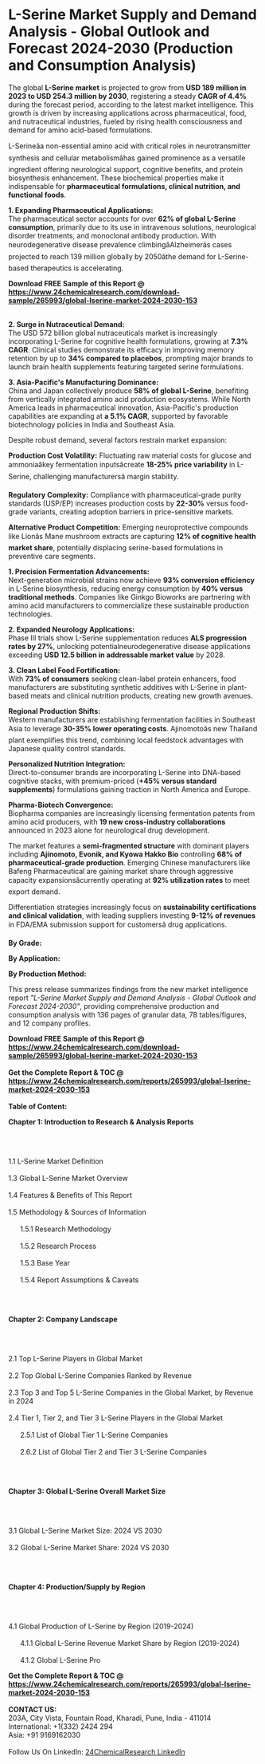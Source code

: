 <h1>L-Serine Market Supply and Demand Analysis - Global Outlook and Forecast 2024-2030 (Production and Consumption Analysis)</h1><p>The global <strong>L-Serine market</strong> is projected to grow from <strong>USD 189 million in 2023 to USD 254.3 million by 2030</strong>, registering a steady <strong>CAGR of 4.4%</strong> during the forecast period, according to the latest market intelligence. This growth is driven by increasing applications across pharmaceutical, food, and nutraceutical industries, fueled by rising health consciousness and demand for amino acid-based formulations.</p><p>L-Serineâa non-essential amino acid with critical roles in neurotransmitter synthesis and cellular metabolismâhas gained prominence as a versatile ingredient offering neurological support, cognitive benefits, and protein biosynthesis enhancement. These biochemical properties make it indispensable for <strong>pharmaceutical formulations, clinical nutrition, and functional foods</strong>.</p><p><strong>1. Expanding Pharmaceutical Applications:</strong><br>
The pharmaceutical sector accounts for over <strong>62% of global L-Serine consumption</strong>, primarily due to its use in intravenous solutions, neurological disorder treatments, and monoclonal antibody production. With neurodegenerative disease prevalence climbingâAlzheimerâs cases projected to reach 139 million globally by 2050âthe demand for L-Serine-based therapeutics is accelerating.</p><div><b>Download FREE Sample of this Report @ 
            <a href="https://www.24chemicalresearch.com/download-sample/265993/global-lserine-market-2024-2030-153">
            https://www.24chemicalresearch.com/download-sample/265993/global-lserine-market-2024-2030-153</a></b></div><br><p><strong>2. Surge in Nutraceutical Demand:</strong><br>
The USD 572 billion global nutraceuticals market is increasingly incorporating L-Serine for cognitive health formulations, growing at <strong>7.3% CAGR</strong>. Clinical studies demonstrate its efficacy in improving memory retention by up to <strong>34% compared to placebos</strong>, prompting major brands to launch brain health supplements featuring targeted serine formulations.</p><p><strong>3. Asia-Pacific's Manufacturing Dominance:</strong><br>
China and Japan collectively produce <strong>58% of global L-Serine</strong>, benefiting from vertically integrated amino acid production ecosystems. While North America leads in pharmaceutical innovation, Asia-Pacific's production capabilities are expanding at <strong>a 5.1% CAGR</strong>, supported by favorable biotechnology policies in India and Southeast Asia.</p><p>Despite robust demand, several factors restrain market expansion:</p><p><strong>Production Cost Volatility:</strong> Fluctuating raw material costs for glucose and ammoniaâkey fermentation inputsâcreate <strong>18-25% price variability</strong> in L-Serine, challenging manufacturersâ margin stability.</p><p><strong>Regulatory Complexity:</strong> Compliance with pharmaceutical-grade purity standards (USP/EP) increases production costs by <strong>22-30%</strong> versus food-grade variants, creating adoption barriers in price-sensitive markets.</p><p><strong>Alternative Product Competition:</strong> Emerging neuroprotective compounds like Lionâs Mane mushroom extracts are capturing <strong>12% of cognitive health market share</strong>, potentially displacing serine-based formulations in preventive care segments.</p><p><strong>1. Precision Fermentation Advancements:</strong><br>
Next-generation microbial strains now achieve <strong>93% conversion efficiency</strong> in L-Serine biosynthesis, reducing energy consumption by <strong>40% versus traditional methods</strong>. Companies like Ginkgo Bioworks are partnering with amino acid manufacturers to commercialize these sustainable production technologies.</p><p><strong>2. Expanded Neurology Applications:</strong><br>
Phase III trials show L-Serine supplementation reduces <strong>ALS progression rates by 27%</strong>, unlocking potentialneurodegenerative disease applications exceeding <strong>USD 12.5 billion in addressable market value</strong> by 2028.</p><p><strong>3. Clean Label Food Fortification:</strong><br>
With <strong>73% of consumers</strong> seeking clean-label protein enhancers, food manufacturers are substituting synthetic additives with L-Serine in plant-based meats and clinical nutrition products, creating new growth avenues.</p><p><strong>Regional Production Shifts:</strong><br>
	Western manufacturers are establishing fermentation facilities in Southeast Asia to leverage <strong>30-35% lower operating costs</strong>. Ajinomotoâs new Thailand plant exemplifies this trend, combining local feedstock advantages with Japanese quality control standards.</p><p><strong>Personalized Nutrition Integration:</strong><br>
	Direct-to-consumer brands are incorporating L-Serine into DNA-based cognitive stacks, with premium-priced (<strong>+45% versus standard supplements</strong>) formulations gaining traction in North America and Europe.</p><p><strong>Pharma-Biotech Convergence:</strong><br>
	Biopharma companies are increasingly licensing fermentation patents from amino acid producers, with <strong>19 new cross-industry collaborations</strong> announced in 2023 alone for neurological drug development.</p><p>The market features a <strong>semi-fragmented structure</strong> with dominant players including <strong>Ajinomoto, Evonik, and Kyowa Hakko Bio</strong> controlling <strong>68% of pharmaceutical-grade production</strong>. Emerging Chinese manufacturers like Bafeng Pharmaceutical are gaining market share through aggressive capacity expansionsâcurrently operating at <strong>92% utilization rates</strong> to meet export demand.</p><p>Differentiation strategies increasingly focus on <strong>sustainability certifications and clinical validation</strong>, with leading suppliers investing <strong>9-12% of revenues</strong> in FDA/EMA submission support for customersâ drug applications.</p><p><strong>By Grade:</strong></p><p><strong>By Application:</strong></p><p><strong>By Production Method:</strong></p><p>This press release summarizes findings from the new market intelligence report <em>"L-Serine Market Supply and Demand Analysis - Global Outlook and Forecast 2024-2030"</em>, providing comprehensive production and consumption analysis with 136 pages of granular data, 78 tables/figures, and 12 company profiles.</p><div><b>Download FREE Sample of this Report @ 
            <a href="https://www.24chemicalresearch.com/download-sample/265993/global-lserine-market-2024-2030-153">
            https://www.24chemicalresearch.com/download-sample/265993/global-lserine-market-2024-2030-153</a></b></div><br><div><b>Get the Complete Report & TOC @ 
            <a href="https://www.24chemicalresearch.com/reports/265993/global-lserine-market-2024-2030-153">
            https://www.24chemicalresearch.com/reports/265993/global-lserine-market-2024-2030-153</a></b></div><br>
            <b>Table of Content:</b><p><p><strong>Chapter 1: Introduction to Research &amp; Analysis Reports</strong></p><br />
<br />
<p>1.1 L-Serine  Market Definition<br /><br />
1.3 Global L-Serine  Market Overview<br /><br />
1.4 Features &amp; Benefits of This Report<br /><br />
1.5 Methodology &amp; Sources of Information<br /><br />
&nbsp;&nbsp;&nbsp;&nbsp;&nbsp; 1.5.1 Research Methodology<br /><br />
&nbsp;&nbsp;&nbsp;&nbsp;&nbsp; 1.5.2 Research Process<br /><br />
&nbsp;&nbsp;&nbsp;&nbsp;&nbsp; 1.5.3 Base Year<br /><br />
&nbsp;&nbsp;&nbsp;&nbsp;&nbsp; 1.5.4 Report Assumptions &amp; Caveats</p><br />
<br />
<p><strong>Chapter 2: Company Landscape</strong></p><br />
<br />
<p>2.1 Top L-Serine  Players in Global Market<br /><br />
2.2 Top Global L-Serine  Companies Ranked by Revenue<br /><br />
2.3 Top 3 and Top 5 L-Serine  Companies in the Global Market, by Revenue in 2024<br /><br />
2.4 Tier 1, Tier 2, and Tier 3 L-Serine  Players in the Global Market<br /><br />
&nbsp;&nbsp;&nbsp;&nbsp;&nbsp; 2.5.1 List of Global Tier 1 L-Serine  Companies<br /><br />
&nbsp;&nbsp;&nbsp;&nbsp;&nbsp; 2.6.2 List of Global Tier 2 and Tier 3 L-Serine  Companies</p><br />
<br />
<p><strong>Chapter 3: Global L-Serine  Overall Market Size</strong></p><br />
<br />
<p>3.1 Global L-Serine  Market Size: 2024 VS 2030<br /><br />
3.2 Global L-Serine  Market Share: 2024 VS 2030</p><br />
<br />
<p><strong>Chapter 4: Production/Supply by Region</strong></p><br />
<br />
<p>4.1 Global Production of L-Serine  by Region (2019-2024)<br /><br />
&nbsp;&nbsp;&nbsp;&nbsp;&nbsp; 4.1.1 Global L-Serine  Revenue Market Share by Region (2019-2024)<br /><br />
&nbsp;&nbsp;&nbsp;&nbsp;&nbsp; 4.1.2 Global L-Serine  Pro</p><div><b>Get the Complete Report & TOC @ 
            <a href="https://www.24chemicalresearch.com/reports/265993/global-lserine-market-2024-2030-153">
            https://www.24chemicalresearch.com/reports/265993/global-lserine-market-2024-2030-153</a></b></div><br><b>CONTACT US:</b><br>
            203A, City Vista, Fountain Road, Kharadi, Pune, India - 411014<br>
            International: +1(332) 2424 294<br>
            Asia: +91 9169162030 <br><br>
            Follow Us On LinkedIn: <a href="https://www.linkedin.com/company/24chemicalresearch/">24ChemicalResearch LinkedIn</a>
